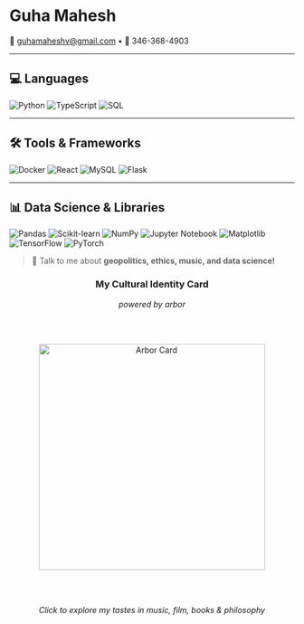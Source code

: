 # Guha Mahesh
📧 guhamaheshv@gmail.com • 📱 346-368-4903  


---

## 💻 Languages
![Python](https://img.shields.io/badge/Python-3776AB?style=for-the-badge&logo=python&logoColor=white)
![TypeScript](https://img.shields.io/badge/TypeScript-3178C6?style=for-the-badge&logo=typescript&logoColor=white)
![SQL](https://img.shields.io/badge/SQL-4479A1?style=for-the-badge&logo=mysql&logoColor=white)

---

## 🛠 Tools & Frameworks
![Docker](https://img.shields.io/badge/Docker-2496ED?style=for-the-badge&logo=docker&logoColor=white)
![React](https://img.shields.io/badge/React-61DAFB?style=for-the-badge&logo=react&logoColor=black)
![MySQL](https://img.shields.io/badge/MySQL-4479A1?style=for-the-badge&logo=mysql&logoColor=white)
![Flask](https://img.shields.io/badge/Flask-000000?style=for-the-badge&logo=flask&logoColor=white)

---

## 📊 Data Science & Libraries
![Pandas](https://img.shields.io/badge/Pandas-150458?style=for-the-badge&logo=pandas&logoColor=white)
![Scikit-learn](https://img.shields.io/badge/scikit--learn-F7931E?style=for-the-badge&logo=scikitlearn&logoColor=white)
![NumPy](https://img.shields.io/badge/NumPy-013243?style=for-the-badge&logo=numpy&logoColor=white)
![Jupyter Notebook](https://img.shields.io/badge/Jupyter-F37626?style=for-the-badge&logo=jupyter&logoColor=white)
![Matplotlib](https://img.shields.io/badge/Matplotlib-11557C?style=for-the-badge&logo=matplotlib&logoColor=white)
![TensorFlow](https://img.shields.io/badge/TensorFlow-FF6F00?style=for-the-badge&logo=tensorflow&logoColor=white)
![PyTorch](https://img.shields.io/badge/PyTorch-EE4C2C?style=for-the-badge&logo=pytorch&logoColor=white)





> 💬 Talk to me about **geopolitics, ethics, **music**, and data science!**


<!-- ARBOR_CARD -->
<div align="center">

### My Cultural Identity Card
*powered by arbor*


<br/><br/>

<a href="https://arbor-blue.vercel.app/guha">
  <img src="https://pub-150e34d764c54fc9856328d85f4e7d45.r2.dev/cards/guha.png?v=1761764692361" alt="Arbor Card" width="400">
</a>

<br/><br/>

*Click to explore my tastes in music, film, books & philosophy*

</div>

<!-- ARBOR_CARD -->